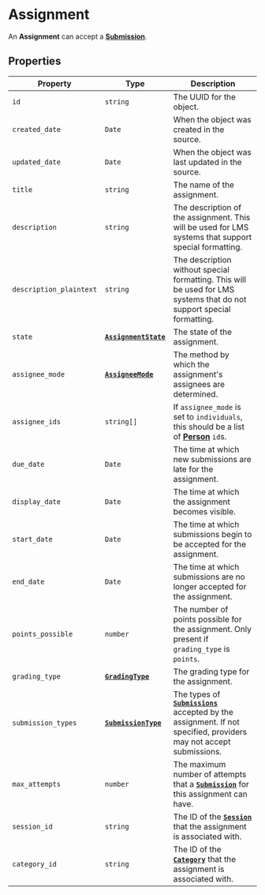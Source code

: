 # Assignment
An **Assignment** can accept a **[Submission](submission)**.

## Properties
| Property                | Type                                            | Description                                                                                                                      |
|-------------------------|-------------------------------------------------|----------------------------------------------------------------------------------------------------------------------------------|
| `id`                    | `string`                                        | The UUID for the object.                                                                                                         |
| `created_date`          | `Date`                                          | When the object was created in the source.                                                                                       |
| `updated_date`          | `Date`                                          | When the object was last updated in the source.                                                                                  |
| `title`                 | `string`                                        | The name of the assignment.                                                                                                      |
| `description`           | `string`                                        | The description of the assignment. This will be used for LMS systems that support special formatting.                            |
| `description_plaintext` | `string`                                        | The description without special formatting. This will be used for LMS systems that do not support special formatting.            |
| `state`                 | **[`AssignmentState`](enums/assignment-state)** | The state of the assignment.                                                                                                     |
| `assignee_mode`         | **[`AssigneeMode`](enums/assignee-mode)**       | The method by which the assignment's assignees are determined.                                                                   |
| `assignee_ids`          | `string[]`                                      | If `assignee_mode` is set to `individuals`, this should be a list of **[Person](person)** `id`s.                                 |
| `due_date`              | `Date`                                          | The time at which new submissions are late for the assignment.                                                                   |
| `display_date`          | `Date`                                          | The time at which the assignment becomes visible.                                                                                |
| `start_date`            | `Date`                                          | The time at which submissions begin to be accepted for the assignment.                                                           |
| `end_date`              | `Date`                                          | The time at which submissions are no longer accepted for the assignment.                                                         |
| `points_possible`       | `number`                                        | The number of points possible for the assignment. Only present if `grading_type` is `points`.                                    |
| `grading_type`          | **[`GradingType`](enums/grading-type)**         | The grading type for the assignment.                                                                                             |
| `submission_types`      | **[`SubmissionType`](enums/submission-type)**   | The types of **[`Submissions`](submission)** accepted by the assignment. If not specified, providers may not accept submissions. |
| `max_attempts`          | `number`                                        | The maximum number of attempts that a **[`Submission`](submission)** for this assignment can have.                               |
| `session_id`            | `string`                                        | The ID of the **[`Session`](session)** that the assignment is associated with.                                                   |
| `category_id`           | `string`                                        | The ID of the **[`Category`](category)** that the assignment is associated with.                                                 |
